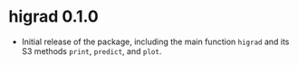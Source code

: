# higrad 0.1.0

* Initial release of the package, including the main function `higrad` and its S3 methods `print`, `predict`, and `plot`.



